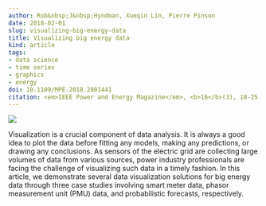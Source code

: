 ```yaml
---
author: Rob&nbsp;J&nbsp;Hyndman, Xueqin Lin, Pierre Pinson
date: 2018-02-01
slug: visualizing-big-energy-data
title: Visualizing big energy data
kind: article
tags:
- data science
- time series
- graphics
- energy
doi: 10.1109/MPE.2018.2801441
citation: <em>IEEE Power and Energy Magazine</em>, <b>16</b>(3), 18-25.
---
```


![](/img/laplacian.png)

Visualization is a crucial component of data analysis. It is always a good idea to plot the data before fitting any models, making any predictions, or drawing any conclusions. As sensors of the electric grid are collecting large volumes of data from various sources, power industry professionals are facing the challenge of visualizing such data in a timely fashion. In this article, we demonstrate several data visualization solutions for big energy data through three case studies involving smart meter data, phasor measurement unit (PMU) data, and probabilistic forecasts, respectively. 
